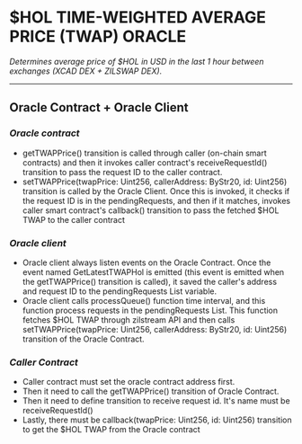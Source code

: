 # $HOL TIME-WEIGHTED AVERAGE PRICE (TWAP) ORACLE

*Determines average price of $HOL in USD in the last 1 hour between exchanges (XCAD DEX + ZILSWAP DEX).*
***

## Oracle Contract + Oracle Client
###  *Oracle contract*

- getTWAPPrice() transition is called through caller (on-chain smart contracts) and then it invokes caller contract's receiveRequestId() transition to pass the request ID to the caller contract.
- setTWAPPrice(twapPrice: Uint256, callerAddress: ByStr20, id: Uint256) transition is called by the Oracle Client. Once this is invoked, it checks if the request ID is in the pendingRequests, and then if it matches, invokes caller smart contract's callback() transition to pass the fetched $HOL TWAP to the caller contract

### *Oracle client*
- Oracle client always listen events on the Oracle Contract. Once the event named GetLatestTWAPHol is emitted (this event is emitted when the getTWAPPrice() transition is called), it saved the caller's address and request ID to the pendingRequests List variable.
- Oracle client calls processQueue() function time interval, and this function process requests in the pendingRequests List.
  This function fetches $HOL TWAP through zilstream API and then calls setTWAPPrice(twapPrice: Uint256, callerAddress: ByStr20, id: Uint256) transition of the Oracle Contract.

### *Caller Contract*

- Caller contract must set the oracle contract address first.
- Then it need to call the getTWAPPrice() transition of Oracle Contract.
- Then it need to define transition to receive request id. It's name must be receiveRequestId()
- Lastly, there must be callback(twapPrice: Uint256, id: Uint256) transition to get the $HOL TWAP from the Oracle contract